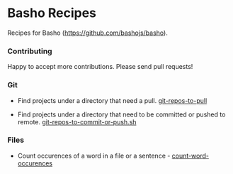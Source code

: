 # Basho Recipes

Recipes for Basho (https://github.com/bashojs/basho). 

### Contributing

Happy to accept more contributions. Please send pull requests!

### Git

- Find projects under a directory that need a pull. [git-repos-to-pull](https://github.com/bashojs/basho-recipes/blob/master/git/git-repos-to-pull)

- Find projects under a directory that need to be committed or pushed to remote. [git-repos-to-commit-or-push.sh](https://github.com/bashojs/basho-recipes/blob/master/git/git-repos-to-commit-or-push.sh)

### Files

- Count occurences of a word in a file or a sentence - [count-word-occurences](https://github.com/bashojs/basho-recipes/blob/master/files/count-word-occurences.sh)
